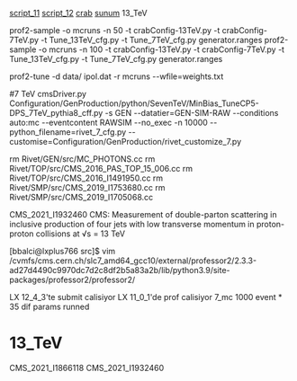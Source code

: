 [script_11](script_11)
[script_12](script_12)
[crab](crab)
[sunum](sunum)
13_TeV

prof2-sample -o mcruns -n 50 -t crabConfig-13TeV.py -t crabConfig-7TeV.py -t Tune_13TeV_cfg.py -t Tune_7TeV_cfg.py generator.ranges
prof2-sample -o mcruns -n 100 -t crabConfig-13TeV.py -t crabConfig-7TeV.py -t Tune_13TeV_cfg.py -t Tune_7TeV_cfg.py generator.ranges

prof2-tune -d data/ ipol.dat -r mcruns --wfile=weights.txt


#7 TeV
cmsDriver.py Configuration/GenProduction/python/SevenTeV/MinBias_TuneCP5-DPS_7TeV_pythia8_cff.py -s GEN --datatier=GEN-SIM-RAW --conditions auto:mc --eventcontent RAWSIM --no_exec -n 10000 --python_filename=rivet_7_cfg.py --customise=Configuration/GenProduction/rivet_customize_7.py

 rm Rivet/GEN/src/MC_PHOTONS.cc
 rm Rivet/TOP/src/CMS_2016_PAS_TOP_15_006.cc
 rm Rivet/TOP/src/CMS_2016_I1491950.cc
 rm Rivet/SMP/src/CMS_2019_I1753680.cc
 rm Rivet/SMP/src/CMS_2019_I1705068.cc

CMS_2021_I1932460 CMS: Measurement of double-parton scattering in inclusive production of four jets with low transverse momentum in proton-proton collisions at √s = 13 TeV

[bbalci@lxplus766 src]$ vim /cvmfs/cms.cern.ch/slc7_amd64_gcc10/external/professor2/2.3.3-ad27d4490c9970dc7d2c8df2b5a83a2b/lib/python3.9/site-packages/professor2/professor2/


LX 12_4_3'te submit calisiyor
LX 11_0_1'de prof calisiyor
7_mc 1000 event * 35 dif params runned

# 13_TeV
CMS_2021_I1866118
CMS_2021_I1932460

